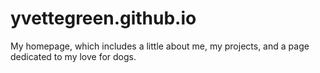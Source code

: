 # yvettegreen.github.io

My homepage, which includes a little about me, my projects, and a page dedicated to my love for dogs.
